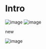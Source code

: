 # Intro

![image](https://github.com/C191068/Ali_ContNew/assets/89090776/0397ab4f-3687-4b66-b60b-fbc183997308)
![image](https://github.com/C191068/Ali_ContNew/assets/89090776/52601dd7-8c33-48af-93a2-667d058245a6)

new

![image](https://github.com/C191068/Ali_ContNew/assets/89090776/40e570b5-b946-4658-a87e-c8ec168dfeca)
